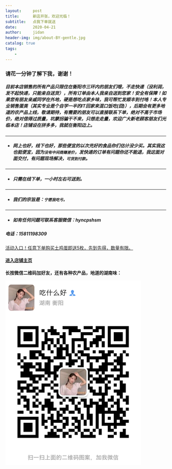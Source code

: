 ```yaml
---
layout:     post
title:      新店开张，欢迎光临！
subtitle:   点我下单就送
date:       2020-04-21
author:     jidan
header-img: img/about-BY-gentle.jpg
catalog: true
tags:
    - 
---
```

### 请花一分钟了解下我，谢谢！

#####   目前本店销售的所有产品只限住在衡阳市三环内的朋友们哦，不走快递（没利润，发不起快递，只能亲自送货），所有订单由本人我亲自送到您家！安全有保障！如果您有朋友亲戚同学在外地，硬是想吃点家乡味，我可帮忙发顺丰到付咯！本人专业销售蛋类（其实专业是个自学一半的IT回家来混口饭吃(囧)），后期会有更多地道的农产品上线，敬请期待，有需要的朋友可以直接联系下单，绝对不高于市场价，绝对信得过质量，坑蒙拐骗干不来，只想走走量，欢迎广大新老顾客朋友们光临本店！店铺设在拼多多，我就在衡阳边上。  
--------
* ##### 网上也好，线下也好，那些便宜的以次充好的食品你们估计没少买。其实我这也挺便宜，因为`没有中间商赚差价`，发快递的订单有问题你还不能退，我这面对面交付，有问题现场解决，`可货到付款`。
--------
* ##### 只需在线下单，一小时左右可送到。
-------
* ##### 我们的宗旨是：`宁愿我吃亏。`
-------
* ##### 如有任何问题可联系客服微信：hyncpshsm  
##### 电话：15811198309  

[活动入口！任意下单购买土鸡蛋即送5枚，先到先得，数量有限。](https://mobile.yangkeduo.com/goods.html?_wv=41729&_wvx=10&goods_id=101523545663&page_from=0&share_uin=2VKF65ARD45NOUPSNG752YHELY_GEXDA&refer_share_id=s2g7km4hl1t79c4bnb7pwjasl1ujynqv&refer_share_uid=4270167021&refer_share_channel=qq#pushState)  

#### [进入店铺主页](https://mobile.yangkeduo.com/mall_page.html?mall_id=839218684&msn=whr6nisqbjwafr25ql2dlntkqy_axbuy&_x_out_of_station=offical_account)  

**长按微信二维码加好友，还有各种农产品，地道的湖南味：**

![](/img/wxmp.png)